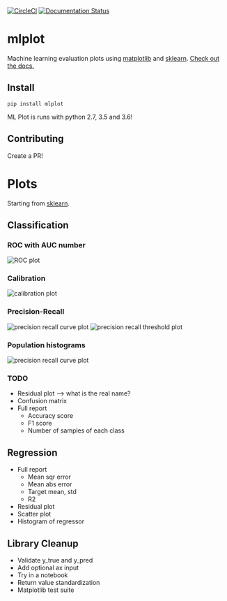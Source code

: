 [![CircleCI](https://circleci.com/gh/sbarton272/mlplot.svg?style=svg)](https://circleci.com/gh/sbarton272/mlplot)
[![Documentation Status](https://readthedocs.org/projects/mlplot/badge/?version=latest)](https://mlplot.readthedocs.io/en/latest/?badge=latest)

# mlplot

Machine learning evaluation plots using [matplotlib](https://matplotlib.org/) and [sklearn](http://scikit-learn.org/). [Check out the docs.](https://mlplot.readthedocs.io/)

## Install

```
pip install mlplot
```

ML Plot is runs with python 2.7, 3.5 and 3.6!

## Contributing

Create a PR!

# Plots

Starting from [sklearn](http://scikit-learn.org/stable/modules/model_evaluation.html).

## Classification

### ROC with AUC number
![ROC plot](https://raw.githubusercontent.com/sbarton272/mlplot/master/mlplot/test/output/test_roc.png)

### Calibration
![calibration plot](https://raw.githubusercontent.com/sbarton272/mlplot/master/mlplot/test/output/test_calibration.png)

### Precision-Recall
![precision recall curve plot](https://raw.githubusercontent.com/sbarton272/mlplot/master/mlplot/test/output/test_precision_recall.png)
![precision recall threshold plot](https://raw.githubusercontent.com/sbarton272/mlplot/master/mlplot/test/output/test_precision_recall_threshold.png)

### Population histograms
![precision recall curve plot](https://raw.githubusercontent.com/sbarton272/mlplot/master/mlplot/test/output/test_precision_recall.png)

### TODO
- Residual plot --> what is the real name?
- Confusion matrix
- Full report
  - Accuracy score
  - F1 score
  - Number of samples of each class

## Regression

- Full report
  - Mean sqr error
  - Mean abs error
  - Target mean, std
  - R2
- Residual plot
- Scatter plot
- Histogram of regressor

## Library Cleanup

- Validate y_true and y_pred
- Add optional ax input
- Try in a notebook
- Return value standardization
- Matplotlib test suite
